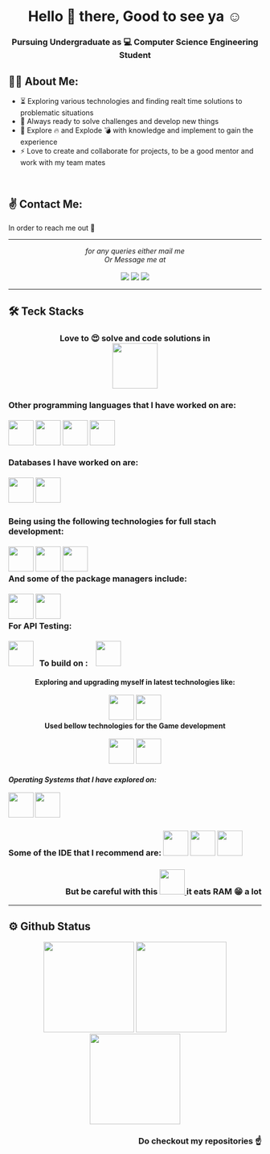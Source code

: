 <h1 align="center">Hello 👋 there, Good to see ya ☺  </h1>

<h3 align="center" > Pursuing Undergraduate as 💻 Computer Science Engineering Student</h3>

## 🕵️‍♂️ About Me:

- :hourglass_flowing_sand: Exploring various technologies and finding realt time solutions to problematic situations
- :rocket: Always ready to solve challenges and develop new things
- :dart: Explore :fire: and Explode :bomb: with knowledge and implement to gain the experience
- :zap: Love to create and collaborate for projects, to be a good mentor and work with my team mates 

<br>

## ✌ Contact Me:
In order to reach me out 🚀 
<hr>
<p align="center">
   <i>for any queries either mail me</i>
   <br>
   <i>Or Message me at </i>
   <br>
<br>
<!-- <a target="_blank" href="https://thomasgeorgethomas.com/"><img src="https://img.shields.io/badge/-WEB-FF4088?style=for-the-badge&logo=Hugo&logoColor=white"></img></a>	 -->
<a target="_blank" href="https://www.linkedin.com/in/thomasgeorgethomas"><img src="https://img.shields.io/badge/-LinkedIn-0077B5?style=for-the-badge&logo=Linkedin&logoColor=white"></img></a>
<a target="_blank" href="mailto:thomasgeorgethomas@gmail.com"><img src="https://img.shields.io/badge/-Gmail-D14836?style=for-the-badge&logo=Gmail&logoColor=white"></img></a>
<!-- <a target="_blank" href="https://public.tableau.com/app/profile/thomas.george.thomas"><img src="https://img.shields.io/badge/-Tableau-E97627?style=for-the-badge&logo=Tableau&logoColor=white"></img></a>
<a target="_blank" href="https://medium.com/@thomas-george-thomas"><img src="https://img.shields.io/badge/-Medium-12100E?style=for-the-badge&logo=Medium&logoColor=white"></img></a> -->
<a target="_blank" href="https://twitter.com/Thomas_George_T"><img src="https://img.shields.io/badge/-Twitter-1DA1F2?style=for-the-badge&logo=Twitter&logoColor=white"></img></a>

<br>
</p>


<hr>






## 🛠 Teck Stacks

<h3 align="Center">  
 Love to 😍 solve and code solutions in<br>

 <img  src="https://user-images.githubusercontent.com/25181517/117201156-9a724800-adec-11eb-9a9d-3cd0f67da4bc.png" width="90" height="90">  
 
</h3>


   <h3 align="left">
 Other programming languages that I have worked on are: 
   <br><br>
    <img  src="https://user-images.githubusercontent.com/25181517/192106070-46255bcf-65e6-4c6b-a296-bf8d0d8fb2a7.png" width="50" height="50">
   <img  src="https://user-images.githubusercontent.com/25181517/121405384-444d7300-c95d-11eb-959f-913020d3bf90.png" width="50" height="50"> 
    <img  src="https://user-images.githubusercontent.com/25181517/183423507-c056a6f9-1ba8-4312-a350-19bcbc5a8697.png" width="50" height="50">  
    <img  src="https://user-images.githubusercontent.com/25181517/117269608-b7dcfb80-ae58-11eb-8e66-6cc8753553f0.png" width="50" height="50"> 
   </div>
   <br><br>
   <div alighn="left">Databases I have worked on are:
   <br><br>
    <img  src="https://user-images.githubusercontent.com/25181517/183896128-ec99105a-ec1a-4d85-b08b-1aa1620b2046.png" width="50" height="50"> 
   <img  src="https://user-images.githubusercontent.com/25181517/182884177-d48a8579-2cd0-447a-b9a6-ffc7cb02560e.png" width="50" height="50">
  </h3>
   
   <h3>
  Being using the following technologies for full stach development:
   <br><br>
    <img  src="https://user-images.githubusercontent.com/25181517/183897015-94a058a6-b86e-4e42-a37f-bf92061753e5.png" width="50" height="50">
   <img  src="https://user-images.githubusercontent.com/25181517/183568594-85e280a7-0d7e-4d1a-9028-c8c2209e073c.png" width="50" height="50">
   <img  src="https://user-images.githubusercontent.com/25181517/183859966-a3462d8d-1bc7-4880-b353-e2cbed900ed6.png" width="50" height="50">
   <br>
   And some of the package managers include:
   <br><br>
   <img  src="https://user-images.githubusercontent.com/25181517/121401671-49102800-c959-11eb-9f6f-74d49a5e1774.png" width="50" height="50">
   <img  src="https://user-images.githubusercontent.com/25181517/183049794-a3dfaddd-22ee-4ffe-b0b4-549ccd4879f9.png" width="50" height="50">
   <br>
   For API Testing:
   <br><br>
   <img src="https://user-images.githubusercontent.com/25181517/192109061-e138ca71-337c-4019-8d42-4792fdaa7128.png" width="50" height="50"/>
     &nbsp;&nbsp;To build on : &nbsp;&nbsp; <img src="https://user-images.githubusercontent.com/25181517/192107858-fe19f043-c502-4009-8c47-476fc89718ad.png" width="50" height="50"> 
   </h3>
   
   <h4 align="center">
   Exploring and upgrading myself in latest technologies like:<br><br>
   <img  src="https://user-images.githubusercontent.com/25181517/223639822-2a01e63a-a7f9-4a39-8930-61431541bc06.png" width="50" height="50"> 
    <img  src="https://user-images.githubusercontent.com/25181517/183914128-3fc88b4a-4ac1-40e6-9443-9a30182379b7.png" width="50" height="50">
   <br>
   Used bellow technologies for the Game development
   <br><br>
   <img  src="https://user-images.githubusercontent.com/25181517/193427941-9437dbbe-376f-40dc-9573-0ef5c02a26a7.png" width="50" height="50">
    <img  src="https://user-images.githubusercontent.com/25181517/121405384-444d7300-c95d-11eb-959f-913020d3bf90.png" width="50" height="50"> 
<h4>
   <h5>
      Operating Systems that I have explored on:
      <br><br>
      <img  src="https://user-images.githubusercontent.com/25181517/186885787-4011a347-1f68-472c-bf8b-31ed1bb4f8ce.png" width="50" height="50">
      <img  src="https://user-images.githubusercontent.com/25181517/186884153-99edc188-e4aa-4c84-91b0-e2df260ebc33.png" width="50" height="50">
      <h5>


<h3>
Some of the IDE that I recommend are:
 <img  src="https://user-images.githubusercontent.com/25181517/192108891-d86b6220-e232-423a-bf5f-90903e6887c3.png" width="50" height="50">  



 <img  src="https://user-images.githubusercontent.com/25181517/192108890-200809d1-439c-4e23-90d3-b090cf9a4eea.png" width="50" height="50">  
 
   <img  src="https://user-images.githubusercontent.com/25181517/192108889-232b3431-a585-4b36-a62d-9078bd3641d9.png" width="50" height="50">  
  <h3>
   <h3 align="right">
   But be careful with this <a href="#">
 <img  src="https://user-images.githubusercontent.com/25181517/192108895-20dc3343-43e3-4a54-a90e-13a4abbc57b9.png" width="50" height="50">  
 </a>
   it eats RAM 😁 a lot</h3>
   </h3>



<hr>

## ⚙ Github Status  

   <p align="center">

  <img height="180em" src="https://github-readme-stats-eight-theta.vercel.app/api?username=manishgowdans2&show_icons=true&theme=algolia&include_all_commits=true&count_private=true"/>
  <img height="180em" src="https://github-readme-stats-eight-theta.vercel.app/api/top-langs/?username=manishgowdans2&layout=compact&langs_count=8&theme=algolia"/>
      <br>
      <img height="180em" src="https://github-profile-trophy.vercel.app/?username=manishgowdans2&theme=algolia"/>

</p>

<!-- ![Stats](https://github-readme-stats.vercel.app/api/top-langs/?username=manishgowdans2&layout=compact&langs_count=8&theme=algolia)   
![Stats](https://github-readme-stats.vercel.app/api?username=manishgowdans2&show_icons=true&theme=radical) -->

<!--  https://github.com/marwin1991/profile-technology-icons/blob/main/README.md#-python -->
   <h3 align="right"> Do checkout my repositories ☝ </h3>   

